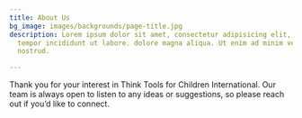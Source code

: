 ```yaml
---
title: About Us
bg_image: images/backgrounds/page-title.jpg
description: Lorem ipsum dolor sit amet, consectetur adipisicing elit, sed do eiusmod
  tempor incididunt ut labore. dolore magna aliqua. Ut enim ad minim veniam, quis
  nostrud.

---
```

Thank you for your interest in Think Tools for Children International. Our team is always open to listen to any ideas or suggestions, so please reach out if you’d like to connect.